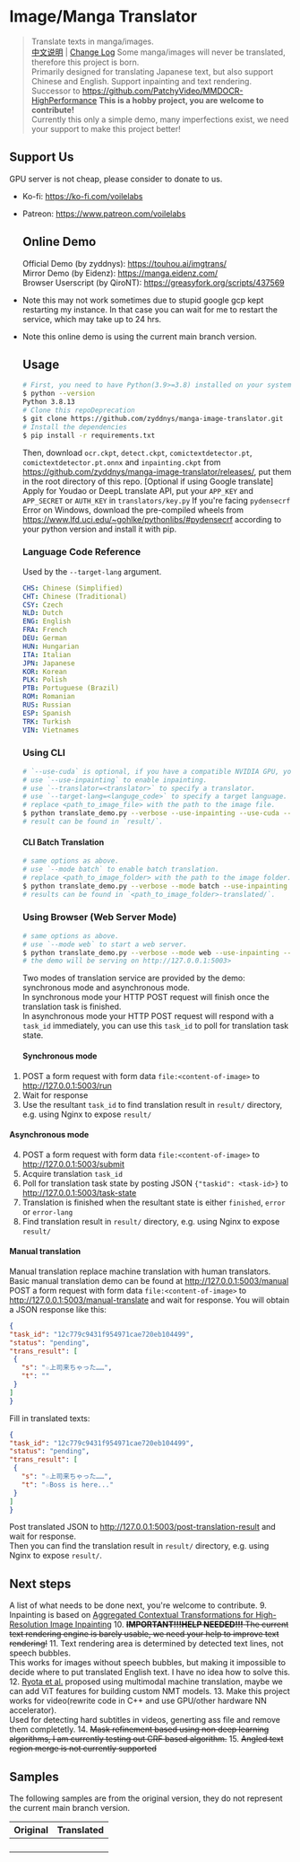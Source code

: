 # Image/Manga Translator

> Translate texts in manga/images.\
> [中文说明](README_CN.md) | [Change Log](CHANGELOG.md)
> Some manga/images will never be translated, therefore this project is born.\
> Primarily designed for translating Japanese text, but also support Chinese and English.
> Support inpainting and text rendering.\
> Successor to <https://github.com/PatchyVideo/MMDOCR-HighPerformance>
> **This is a hobby project, you are welcome to contribute!**\
> Currently this only a simple demo, many imperfections exist, we need your support to make this project better!

## Support Us

GPU server is not cheap, please consider to donate to us.

- Ko-fi: <https://ko-fi.com/voilelabs>
- Patreon: <https://www.patreon.com/voilelabs>
  
  ## Online Demo
  
  Official Demo (by zyddnys): <https://touhou.ai/imgtrans/>\
  Mirror Demo (by Eidenz): <https://manga.eidenz.com/>\
  Browser Userscript (by QiroNT): <https://greasyfork.org/scripts/437569>
- Note this may not work sometimes due to stupid google gcp kept restarting my instance.
  In that case you can wait for me to restart the service, which may take up to 24 hrs.
- Note this online demo is using the current main branch version.
  
  ## Usage
  
  ```bash
  # First, you need to have Python(3.9>=3.8) installed on your system. (3.10 has deprecation issues)
  $ python --version
  Python 3.8.13
  # Clone this repoDeprecation
  $ git clone https://github.com/zyddnys/manga-image-translator.git
  # Install the dependencies
  $ pip install -r requirements.txt
  ```
  
  Then, download `ocr.ckpt`, `detect.ckpt`, `comictextdetector.pt`, `comictextdetector.pt.onnx` and `inpainting.ckpt`
  from <https://github.com/zyddnys/manga-image-translator/releases/>, put them in the root directory of this repo.
  [Optional if using Google translate]\
  Apply for Youdao or DeepL translate API, put your `APP_KEY` and `APP_SECRET` or `AUTH_KEY` in `translators/key.py`
  If you're facing `pydensecrf` Error on Windows, download the pre-compiled wheels from
  <https://www.lfd.uci.edu/~gohlke/pythonlibs/#pydensecrf> according to your python version and install it with pip.
  
  ### Language Code Reference
  
  Used by the `--target-lang` argument.
  
  ```yaml
  CHS: Chinese (Simplified)
  CHT: Chinese (Traditional)
  CSY: Czech
  NLD: Dutch
  ENG: English
  FRA: French
  DEU: German
  HUN: Hungarian
  ITA: Italian
  JPN: Japanese
  KOR: Korean
  PLK: Polish
  PTB: Portuguese (Brazil)
  ROM: Romanian
  RUS: Russian
  ESP: Spanish
  TRK: Turkish
  VIN: Vietnames
  ```
  
  ### Using CLI
  
  ```bash
  # `--use-cuda` is optional, if you have a compatible NVIDIA GPU, you can use it.
  # use `--use-inpainting` to enable inpainting.
  # use `--translator=<translator>` to specify a translator.
  # use `--target-lang=<languge_code>` to specify a target language.
  # replace <path_to_image_file> with the path to the image file.
  $ python translate_demo.py --verbose --use-inpainting --use-cuda --translator=google --target-lang=ENG --image <path_to_image_file>
  # result can be found in `result/`.
  ```
  
  #### CLI Batch Translation
  
  ```bash
  # same options as above.
  # use `--mode batch` to enable batch translation.
  # replace <path_to_image_folder> with the path to the image folder.
  $ python translate_demo.py --verbose --mode batch --use-inpainting --use-cuda --translator=google --target-lang=ENG --image <path_to_image_folder>
  # results can be found in `<path_to_image_folder>-translated/`.
  ```
  
  ### Using Browser (Web Server Mode)
  
  ```bash
  # same options as above.
  # use `--mode web` to start a web server.
  $ python translate_demo.py --verbose --mode web --use-inpainting --use-cuda
  # the demo will be serving on http://127.0.0.1:5003>
  ```
  
  Two modes of translation service are provided by the demo: synchronous mode and asynchronous mode.\
  In synchronous mode your HTTP POST request will finish once the translation task is finished.\
  In asynchronous mode your HTTP POST request will respond with a `task_id` immediately, you can use this `task_id` to poll for translation task state.
  
  #### Synchronous mode
  

1. POST a form request with form data `file:<content-of-image>` to <http://127.0.0.1:5003/run>
2. Wait for response
3. Use the resultant `task_id` to find translation result in `result/` directory, e.g. using Nginx to expose `result/`
  
  #### Asynchronous mode
  
4. POST a form request with form data `file:<content-of-image>` to <http://127.0.0.1:5003/submit>
5. Acquire translation `task_id`
6. Poll for translation task state by posting JSON `{"taskid": <task-id>}` to <http://127.0.0.1:5003/task-state>
7. Translation is finished when the resultant state is either `finished`, `error` or `error-lang`
8. Find translation result in `result/` directory, e.g. using Nginx to expose `result/`
  
  #### Manual translation
  
  Manual translation replace machine translation with human translators.
  Basic manual translation demo can be found at <http://127.0.0.1:5003/manual>
  POST a form request with form data `file:<content-of-image>` to <http://127.0.0.1:5003/manual-translate>
  and wait for response.
  You will obtain a JSON response like this:
  
  ```json
  {
  "task_id": "12c779c9431f954971cae720eb104499",
  "status": "pending",
  "trans_result": [
   {
     "s": "☆上司来ちゃった……",
     "t": ""
   }
  ]
  }
  ```
  
  Fill in translated texts:
  
  ```json
  {
  "task_id": "12c779c9431f954971cae720eb104499",
  "status": "pending",
  "trans_result": [
   {
     "s": "☆上司来ちゃった……",
     "t": "☆Boss is here..."
   }
  ]
  }
  ```
  
  Post translated JSON to <http://127.0.0.1:5003/post-translation-result> and wait for response.\
  Then you can find the translation result in `result/` directory, e.g. using Nginx to expose `result/`.
  
  ## Next steps
  
  A list of what needs to be done next, you're welcome to contribute.
9. Inpainting is based on [Aggregated Contextual Transformations for High-Resolution Image Inpainting](https://arxiv.org/abs/2104.01431)
10. ~~**IMPORTANT!!!HELP NEEDED!!!** The current text rendering engine is barely usable, we need your help to improve text rendering!~~
11. Text rendering area is determined by detected text lines, not speech bubbles.\
  This works for images without speech bubbles, but making it impossible to decide where to put translated English text. I have no idea how to solve this.
12. [Ryota et al.](https://arxiv.org/abs/2012.14271) proposed using multimodal machine translation, maybe we can add ViT features for building custom NMT models.
13. Make this project works for video(rewrite code in C++ and use GPU/other hardware NN accelerator).\
  Used for detecting hard subtitles in videos, generting ass file and remove them completetly.
14. ~~Mask refinement based using non deep learning algorithms, I am currently testing out CRF based algorithm.~~
15. ~~Angled text region merge is not currently supported~~
  
  ## Samples
  
  The following samples are from the original version, they do not represent the current main branch version.
  
  | Original | Translated |
  | --- | --- |
  |     |     |
  |     |     |
  |     |     |
  |     |     |

